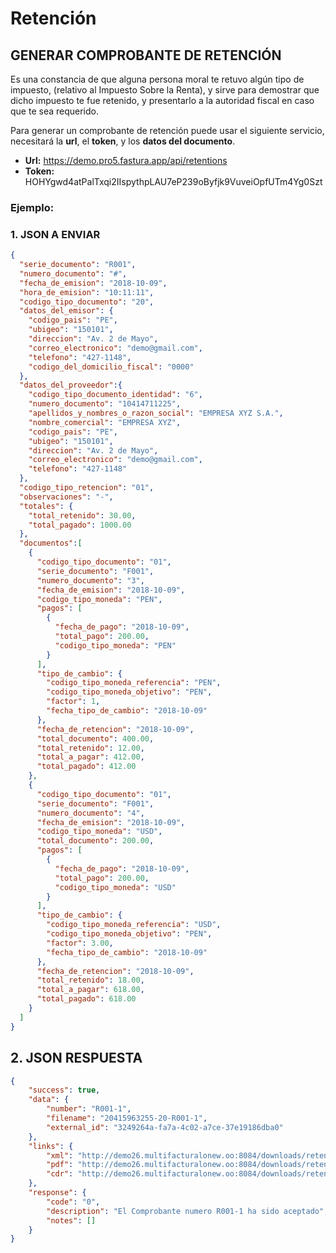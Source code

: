 # Retención

## GENERAR COMPROBANTE DE RETENCIÓN

Es una constancia de que alguna persona moral te retuvo algún tipo de impuesto, (relativo al Impuesto Sobre la Renta), y sirve para demostrar que dicho impuesto te fue retenido, y presentarlo a la autoridad fiscal en caso que te sea requerido.

Para generar un comprobante de retención puede usar el siguiente servicio, necesitará la **url**, el **token**, y los **datos del documento**.

* **Url:** https://demo.pro5.fastura.app/api/retentions
* **Token:** HOHYgwd4atPalTxqi2IIspythpLAU7eP239oByfjk9VuveiOpfUTm4Yg0Szt

### Ejemplo:

### 1. JSON A ENVIAR

```json
{
  "serie_documento": "R001",
  "numero_documento": "#",
  "fecha_de_emision": "2018-10-09",
  "hora_de_emision": "10:11:11",
  "codigo_tipo_documento": "20",
  "datos_del_emisor": {
    "codigo_pais": "PE",
    "ubigeo": "150101",
    "direccion": "Av. 2 de Mayo",
    "correo_electronico": "demo@gmail.com",
    "telefono": "427-1148",
    "codigo_del_domicilio_fiscal": "0000"
  },
  "datos_del_proveedor":{
    "codigo_tipo_documento_identidad": "6",
    "numero_documento": "10414711225",
    "apellidos_y_nombres_o_razon_social": "EMPRESA XYZ S.A.",
    "nombre_comercial": "EMPRESA XYZ",
    "codigo_pais": "PE",
    "ubigeo": "150101",
    "direccion": "Av. 2 de Mayo",
    "correo_electronico": "demo@gmail.com",
    "telefono": "427-1148"
  },
  "codigo_tipo_retencion": "01",
  "observaciones": "-",
  "totales": {
    "total_retenido": 30.00,
    "total_pagado": 1000.00
  },
  "documentos":[
    {
      "codigo_tipo_documento": "01",
      "serie_documento": "F001",
      "numero_documento": "3",
      "fecha_de_emision": "2018-10-09",
      "codigo_tipo_moneda": "PEN",
      "pagos": [
        {
          "fecha_de_pago": "2018-10-09",
          "total_pago": 200.00,
          "codigo_tipo_moneda": "PEN"
        }
      ],
      "tipo_de_cambio": {
        "codigo_tipo_moneda_referencia": "PEN",
        "codigo_tipo_moneda_objetivo": "PEN",
        "factor": 1,
        "fecha_tipo_de_cambio": "2018-10-09"
      },
      "fecha_de_retencion": "2018-10-09",
      "total_documento": 400.00,
      "total_retenido": 12.00,
      "total_a_pagar": 412.00,
      "total_pagado": 412.00
    },
    {
      "codigo_tipo_documento": "01",
      "serie_documento": "F001",
      "numero_documento": "4",
      "fecha_de_emision": "2018-10-09",
      "codigo_tipo_moneda": "USD",
      "total_documento": 200.00,
      "pagos": [
        {
          "fecha_de_pago": "2018-10-09",
          "total_pago": 200.00,
          "codigo_tipo_moneda": "USD"
        }
      ],
      "tipo_de_cambio": {
        "codigo_tipo_moneda_referencia": "USD",
        "codigo_tipo_moneda_objetivo": "PEN",
        "factor": 3.00,
        "fecha_tipo_de_cambio": "2018-10-09"
      },
      "fecha_de_retencion": "2018-10-09",
      "total_retenido": 18.00,
      "total_a_pagar": 618.00,
      "total_pagado": 618.00
    }
  ]
}
```

## 2. JSON RESPUESTA

```json
{
    "success": true,
    "data": {
        "number": "R001-1",
        "filename": "20415963255-20-R001-1",
        "external_id": "3249264a-fa7a-4c02-a7ce-37e19186dba0"
    },
    "links": {
        "xml": "http://demo26.multifacturalonew.oo:8084/downloads/retention/xml/3249264a-fa7a-4c02-a7ce-37e19186dba0",
        "pdf": "http://demo26.multifacturalonew.oo:8084/downloads/retention/pdf/3249264a-fa7a-4c02-a7ce-37e19186dba0",
        "cdr": "http://demo26.multifacturalonew.oo:8084/downloads/retention/cdr/3249264a-fa7a-4c02-a7ce-37e19186dba0"
    },
    "response": {
        "code": "0",
        "description": "El Comprobante numero R001-1 ha sido aceptado",
        "notes": []
    }
}
```
